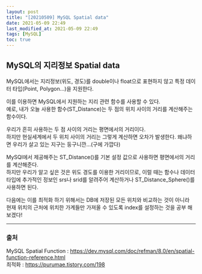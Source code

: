 ```yaml
---
layout: post
title: "[20210509] MySQL Spatial data"
date: 2021-05-09 22:49
last_modified_at: 2021-05-09 22:49
tags: [MySQL]
toc: true
---
```


## MySQL의 지리정보 Spatial data

MySQL에서는 지리정보(위도, 경도)를 double이나 float으로 표현하지 않고 특정 데이터 타입(Point, Polygon...)을 지원한다.

이를 이용하면 MySQL에서 지원하는 지리 관련 함수를 사용할 수 있다.  
예로, 내가 오늘 사용한 함수(ST_Distance)는 두 점의 위치 사이의 거리를 계산해주는 함수이다.

우리가 흔히 사용하는 두 점 사이의 거리는 평면에서의 거리이다.  
하지만 현실세계에서 두 위치 사이의 거리는 그렇게 계산하면 오차가 발생한다. 왜냐하면 우리가 살고 있는 지구는 둥구니깐...(구에 가깝다)

MySQl에서 제공해주는 ST_Distance()를 기본 설정 값으로 사용하면 평면에서의 거리를 계산해준다.  
하지만 우리가 알고 싶은 것은 위도 경도를 이용한 거리이므로, 이럴 때는 함수나 데이터 타입에 추가적인 정보인 srs나 srid를 알려주어 계산하거나 ST_Distance_Sphere()를 사용하면 된다.

다음에는 이를 최적화 하기 위해서는 DB에 저장된 모든 위치와 비교하는 것이 아니라 현재 위치의 근처에 위치한 가계들만 가져올 수 있도록
index를 설정하는 것을 공부 해보겠다!

---

### 출처

MySQL Spatial Function : <https://dev.mysql.com/doc/refman/8.0/en/spatial-function-reference.html>  
최적화 : <https://purumae.tistory.com/198>
